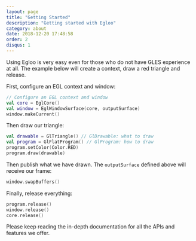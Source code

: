 ```yaml
---
layout: page
title: "Getting Started"
description: "Getting started with Egloo"
category: about
date: 2018-12-20 17:48:58
order: 2
disqus: 1
---
```


Using Egloo is very easy even for those who do not have GLES experience at all.
The example below will create a context, draw a red triangle and release.

First, configure an EGL context and window:

```kotlin
// Configure an EGL context and window
val core = EglCore()
val window = EglWindowSurface(core, outputSurface)
window.makeCurrent()
```

Then draw our triangle:

```kotlin
val drawable = GlTriangle() // GlDrawable: what to draw
val program = GlFlatProgram() // GlProgram: how to draw
program.setColor(Color.RED)
program.draw(drawable)
```

Then publish what we have drawn. The `outputSurface` defined above will receive our frame:

```kotlin
window.swapBuffers()
```

Finally, release everything:

```kotlin
program.release()
window.release()
core.release()
```

Please keep reading the in-depth documentation for all the APIs and features we offer.